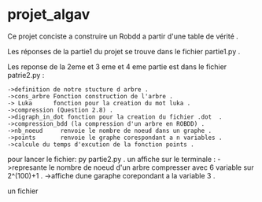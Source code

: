 # projet_algav



Ce projet conciste a construire un Robdd a partir d'une table de vérité .

Les réponses de la partie1 du projet se trouve dans le fichier partie1.py .

Les reponse de la 2eme et 3 eme et 4 eme partie est dans le fichier patrie2.py :

    ->definition de notre stucture d arbre .
    ->cons_arbre Fonction construction de l'arbre .
    -> Luka      fonction pour la creation du mot luka .
    ->compression (Question 2.8) .
    ->digraph_in_dot fonction pour la creation du fichier .dot  .
    ->compression_bdd (la compression d'un arbre en ROBDD) . 
    ->nb_noeud     renvoie le nombre de noeud dans un graphe . 
    ->points       renvoie le graphe corespondant a n variables . 
    ->calcule du temps d'excution de la fonction points . 


pour lancer le fichier: py partie2.py . 
un affiche sur le terminale : ->represante le nombre de noeud d'un arbre compresser avec 6 variable sur 2^(100)+1 . 
                              ->affiche dune garaphe corepondant  a la variable 3 .
                           


un fichier 
